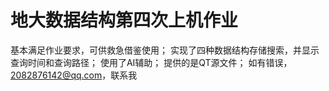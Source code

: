 # 地大数据结构第四次上机作业
基本满足作业要求，可供救急借鉴使用；
实现了四种数据结构存储搜索，并显示查询时间和查询路径；
使用了AI辅助；
提供的是QT源文件；
如有错误，2082876142@qq.com，联系我
